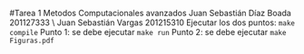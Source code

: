 #Tarea 1 Metodos Computacionales avanzados
Juan Sebastián Díaz Boada 201127333
\\
Juan Sebastián Vargas 201215310
Ejecutar los dos puntos: `make compile`
Punto 1: se debe ejecutar `make run`
Punto 2: se debe ejecutar `make Figuras.pdf`
